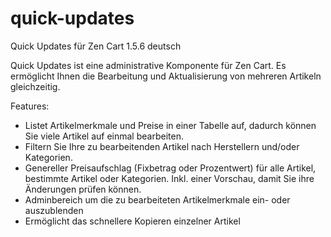 # quick-updates
Quick Updates für Zen Cart 1.5.6 deutsch

Quick Updates ist eine administrative Komponente für Zen Cart.
Es ermöglicht Ihnen die Bearbeitung und Aktualisierung von mehreren Artikeln gleichzeitig.

Features: 
* Listet Artikelmerkmale und Preise in einer Tabelle auf, dadurch können Sie viele Artikel auf einmal bearbeiten.
* Filtern Sie Ihre zu bearbeitenden Artikel nach Herstellern und/oder Kategorien.
* Genereller Preisaufschlag (Fixbetrag oder Prozentwert) für alle Artikel, bestimmte Artikel oder Kategorien. Inkl. einer Vorschau, damit Sie ihre Änderungen prüfen können.
* Adminbereich um die zu bearbeiteten Artikelmerkmale ein- oder auszublenden
* Ermöglicht das schnellere Kopieren einzelner Artikel
